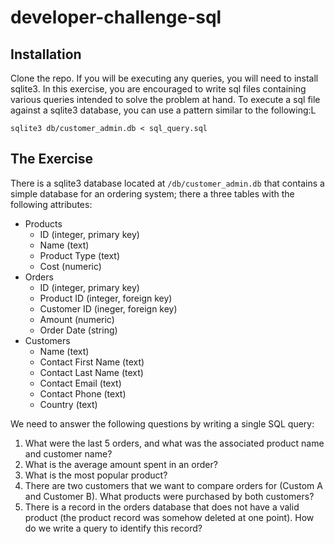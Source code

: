 # developer-challenge-sql

## Installation
Clone the repo.  If you will be executing any queries, you will need to install sqlite3.  In this exercise, you are encouraged to write sql files containing various queries intended to solve the problem at hand.  To execute a sql file against a sqlite3 database, you can use a pattern similar to the following:L

```
sqlite3 db/customer_admin.db < sql_query.sql
```

## The Exercise
There is a sqlite3 database located at `/db/customer_admin.db` that contains a simple database for an ordering system; there a three tables with the following attributes:

- Products
    - ID (integer, primary key)
    - Name (text)
    - Product Type (text)
    - Cost (numeric)
- Orders
    - ID (integer, primary key)
    - Product ID (integer, foreign key)
    - Customer ID (ineger, foreign key)
    - Amount (numeric)
    - Order Date (string)
- Customers
    - Name (text)
    - Contact First Name (text)
    - Contact Last Name (text)
    - Contact Email (text)
    - Contact Phone (text) 
    - Country (text)

We need to answer the following questions by writing a single SQL query:

1. What were the last 5 orders, and what was the associated product name and customer name?
2. What is the average amount spent in an order?
3. What is the most popular product?
4. There are two customers that we want to compare orders for (Custom A and Customer B).  What products were purchased by both customers?
5. There is a record in the orders database that does not have a valid product (the product record was somehow deleted at one point).  How do we write a query to identify this record?